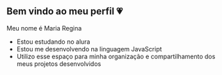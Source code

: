 ## Bem vindo ao meu perfil 💗

Meu nome é Maria Regina

- Estou estudando no alura
-  Estou me desenvolvendo na linguagem JavaScript
-  Utilizo esse espaço para minha organização e compartilhamento dos meus projetos desenvolvidos 
